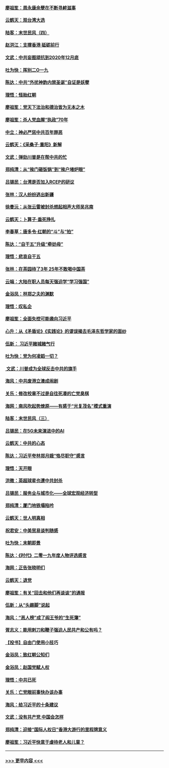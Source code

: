 #### [廖祖笙：周永康余孽在不断寻衅滋事](../pages/nsc993/n11751013.md?t=12282222) 
#### [云鹤天：观台湾大选](../pages/nsc993/n11751007.md?t=12282222) 
#### [陆客：末世民风（四）](../pages/nsc993/n11749203.md?t=12282222) 
#### [赵洪江：支撑香港 砥砺前行](../pages/nsc993/n11748482.md?t=12282222) 
#### [文武：中共妄图顽抗到2020年12月底](../pages/nsc993/n11748446.md?t=12282222) 
#### [吐为快：挥别二O一九](../pages/nsc993/n11748411.md?t=12282222) 
#### [陈达：中共“外扰神韵内禁圣诞”自证是妖孽](../pages/nsc993/n11748226.md?t=12282222) 
#### [理悟：怪胎红朝](../pages/nsc993/n11748206.md?t=12282222) 
#### [廖祖笙：党天下法治和德治皆为无本之木](../pages/nsc993/n11748135.md?t=12282222) 
#### [廖祖笙：杀人党血腥“执政”70年](../pages/nsc993/n11745144.md?t=12282222) 
#### [中立：神必严惩中共百年罪恶](../pages/nsc993/n11744970.md?t=12282222) 
#### [云鹤天：《采桑子‧重阳》新解](../pages/nsc993/n11744948.md?t=12282222) 
#### [文武：弹劾川普是在帮中共的忙](../pages/nsc993/n11744758.md?t=12282222) 
#### [郑纯清：从“挨门砸饭锅”到“挨户堵炉眼”](../pages/nsc993/n11744745.md?t=12282222) 
#### [吕锡民：台湾是否加入RCEP的研议](../pages/nsc993/n11744701.md?t=12282222) 
#### [张林：汉人纷纷逃出新疆](../pages/nsc993/n11743530.md?t=12282222) 
#### [徐曼沅：从张云雷被封杀想起相声大师吴兆南](../pages/nsc993/n11741816.md?t=12282222) 
#### [云鹤天：卜算子‧垂死挣扎](../pages/nsc993/n11739956.md?t=12282222) 
#### [李春草：唐多令‧红朝的“斗”与“拍”](../pages/nsc993/n11739830.md?t=12282222) 
#### [陈达：“自干五”升级“牵妨母”](../pages/nsc993/n11739724.md?t=12282222) 
#### [理悟：悲哀自干五](../pages/nsc993/n11739547.md?t=12282222) 
#### [张林：在茶园待了3年 25年不敢喝中国茶](../pages/nsc993/n11739240.md?t=12282222) 
#### [云端：大陆在职人员每天强迫学“学习强国”](../pages/nsc993/n11738735.md?t=12282222) 
#### [金浴凤：林郑之夫的渊默](../pages/nsc993/n11737735.md?t=12282222) 
#### [理悟：叹私企](../pages/nsc993/n11737715.md?t=12282222) 
#### [廖祖笙：全面失控可能袭向习近平](../pages/nsc993/n11737704.md?t=12282222) 
#### [心升：从《矛盾论》《实践论》的谬误揭去毛泽东哲学家的面纱](../pages/nsc993/n11736962.md?t=12282222) 
#### [伍新： 习近平赌城赌气行](../pages/nsc993/n11736929.md?t=12282222) 
#### [吐为快：党为何凌蹈一切？](../pages/nsc993/n11736915.md?t=12282222) 
#### [ 文武：川普成为全球反击中共的旗手](../pages/nsc993/n11736882.md?t=12282222) 
#### [海风：中共废港立澳成闹剧](../pages/nsc993/n11735857.md?t=12282222) 
#### [关乐：修改校章不过是自往死凑的亡党臭棋](../pages/nsc993/n11735097.md?t=12282222) 
#### [海网：南风吹起势燎原——有感于“光复茂名”模式重演](../pages/nsc993/n11732308.md?t=12282222) 
#### [陆客：末世民风（三）](../pages/nsc993/n11732211.md?t=12282222) 
#### [吕锡民：在5G未来演进中的AI](../pages/nsc993/n11730010.md?t=12282222) 
#### [云鹤天：中共的心态](../pages/nsc993/n11729906.md?t=12282222) 
#### [陈达：习近平夸林郑月娥“恪尽职守”感言](../pages/nsc993/n11729881.md?t=12282222) 
#### [理悟：天开眼](../pages/nsc993/n11729699.md?t=12282222) 
#### [洪微：英超球星也遭中共封杀](../pages/nsc993/n11727243.md?t=12282222) 
#### [吕锡民：服务业与城市化——全球宏观经济转型](../pages/nsc993/n11725845.md?t=12282222) 
#### [郑纯清：厦门地铁塌陷吟](../pages/nsc993/n11725813.md?t=12282222) 
#### [云鹤天：世人明真相](../pages/nsc993/n11725621.md?t=12282222) 
#### [祝君安：中美贸易谈判随感](../pages/nsc993/n11725609.md?t=12282222) 
#### [吐为快：末朝即景](../pages/nsc993/n11723365.md?t=12282222) 
#### [陈达：《时代》二零一九年度人物评选感言](../pages/nsc993/n11723337.md?t=12282222) 
#### [海网：正告张晓明们](../pages/nsc993/n11723228.md?t=12282222) 
#### [云鹤天：退党](../pages/nsc993/n11723056.md?t=12282222) 
#### [廖祖笙：有关“回去和他们再谈谈”的通报](../pages/nsc993/n11722442.md?t=12282222) 
#### [伍新：从“头踢脚”说起](../pages/nsc993/n11722429.md?t=12282222) 
#### [海风：“恶人榜”成了阎王爷的“生死簿”](../pages/nsc993/n11722272.md?t=12282222) 
#### [胥志义：能用剌刀和鞭子强迫人民共产和公有吗？](../pages/nsc993/n11720569.md?t=12282222) 
#### [【投书】自由门使用小技巧](../pages/nsc993/n11720180.md?t=12282222) 
#### [金浴凤：致红朝公知们](../pages/nsc993/n11720563.md?t=12282222) 
#### [金浴凤：赵国党赋人权](../pages/nsc993/n11720533.md?t=12282222) 
#### [理悟：中共已死](../pages/nsc993/n11720233.md?t=12282222) 
#### [关乐：亡党眼前事快办该办事](../pages/nsc993/n11719160.md?t=12282222) 
#### [海风：给习近平的十条建议](../pages/nsc993/n11717616.md?t=12282222) 
#### [文武：没有共产党 中国会怎样](../pages/nsc993/n11717584.md?t=12282222) 
#### [郑纯清：迎接“国际人权日”香港大游行的里程牌意义](../pages/nsc993/n11717417.md?t=12282222) 
#### [廖祖笙：习近平快意于虐待老人和儿童？](../pages/nsc993/n11715313.md?t=12282222) 

----
#### [ >>> 更早内容 <<< ](../indexes/nsc993-earlier.md)
